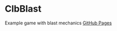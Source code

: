 # ClbBlast
Example game with blast mechanics
[GitHub Pages](https://github.com/Calabaraburus/ClbBlast/blob/develop/demo/index.js)
